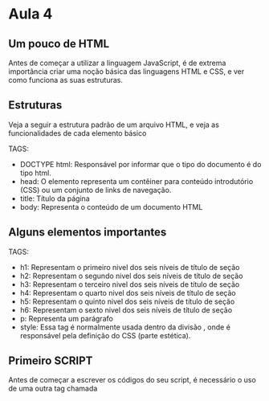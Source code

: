 # Aula 4

## Um pouco de HTML
Antes de começar a utilizar a linguagem JavaScript, é de extrema importância criar uma noção básica das linguagens HTML e CSS, e ver como funciona as suas estruturas.

## Estruturas
Veja a seguir a estrutura padrão de um arquivo HTML, e veja as funcionalidades de cada elemento básico

<!DOCTYPE html>
<html lang="en">
<head>
    <meta charset="UTF-8">
    <meta http-equiv="X-UA-Compatible" content="IE=edge">
    <meta name="viewport" content="width=device-width, initial-scale=1.0">
    <title>Document</title>
</head>
<body>
    
</body>
</html>

TAGS:
* DOCTYPE html: Responsável por informar que o tipo do documento é do tipo html.
* head: O elemento representa um contêiner para conteúdo introdutório (CSS) ou um conjunto de links de navegação.
* title: Título  da página
* body: Representa o conteúdo de um documento HTML

## Alguns elementos importantes

TAGS:

* h1: Representam o primeiro nivel dos seis níveis de título de seção
* h2: Representam o segundo nivel dos seis níveis de título de seção
* h3: Representam o terceiro nivel dos seis níveis de título de seção
* h4: Representam o quarto nivel dos seis níveis de título de seção
* h5: Representam o quinto nivel dos seis níveis de título de seção
* h6: Representam o sexto nivel dos seis níveis de título de seção
* p: Representa um parágrafo
* style: Essa tag é normalmente usada dentro da divisão <head><head>, onde é responsável pela definição do CSS (parte estética).

## Primeiro SCRIPT
Antes de começar a escrever os códigos do seu script, é necessário o uso de uma outra tag chamada <script><script>, sendo essa tag a reponsável por definir onde começa e termina o seu script.

## Primeiros Comandos
* window.alert('Meu primeiro script!')
Esse comando utiliza o window, que quer dizer janela, logo em seguida, é utilizado o alert, ou seja, esse comando cria uma janela no começo da página, a qual transmite a mensagem que está dentro dos ().

* window.confirm('Teste de msg!')
Esse comando utiliza o window, que quer dizer janela, logo em seguida, é utilizado o confirm, ou seja, esse comando cria uma janela no começo da página, a qual transmite a mensagem que está dentro dos (), e da opção de ok ou cancelar uma ação.

* window.prompt('qual é o seu nome?')
Esse comando utiliza o window, que quer dizer janela, logo em seguida, é utilizado o confirm, ou seja, esse comando cria uma janela no começo da página, a qual transmite a mensagem que está dentro dos (), e abre uma caixa de texto, dando a possibilidade do usuário escrever algo. 